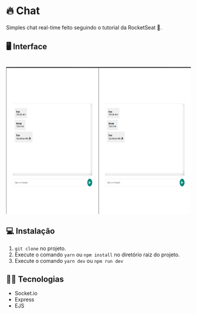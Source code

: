 # 🔥 Chat

Simples chat real-time feito seguindo o tutorial da RocketSeat 🚀.

## 🖥 Interface
<br><img src="https://github.com/enzocsantos18/chat/blob/master/chat.gif" height="400" width="auto" ><br>


## 💻 Instalação
1. ```git clone``` no projeto.
2. Execute o comando ```yarn``` ou ```npm install``` no diretório raiz do projeto.
3. Execute o comando ```yarn dev``` ou ```npm run dev```

## 👩‍💻 Tecnologias

 - Socket.io
 - Express
 - EJS

